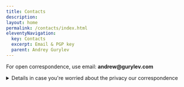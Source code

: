 ```yaml
---
title: Contacts
description:
layout: home
permalink: /contacts/index.html
eleventyNavigation:
  key: Contacts
  excerpt: Email & PGP key
  parent: Andrey Gurylev
---
```


For open correspondence, use email: <strong>and<!-- anti-spam@here.gmail -->rew&commat;gurylev<!-- anti-spam@here.gmail -->&period;com</strong>


<details>
<summary>Details in case you're worried about the privacy our correspondence</h2></summary>

My email is located in the cloud of the ProtonMail mail service, on Swiss servers. I receive and send mail only through official clients, which protects against the interception of letters on the way from me and to me.

If you are worried about the privacy of our correspondence, encrypt the message with PGP and send it to the same email. Be sure to share your PGP public key with me, so I can add you to my contacts and encrypt the reply email.

My PGP key: [985FE55E](/keys/pgp_keys.asc){rel="pgpkey authn"}

Keep in mind that with PGP, the body of the email is always encrypted, but the subject of the email is transmitted in plaintext and the fact that there is encrypted correspondence is available to a potential interceptor. If you want to discuss something privately, invite me to coffee in the park.
</details>
